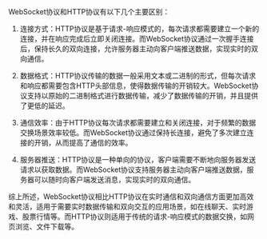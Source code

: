 WebSocket协议和HTTP协议有以下几个主要区别：

1. 连接方式：HTTP协议是基于请求-响应模式的，每次请求都需要建立一个新的连接，并在响应完成后立即关闭连接。而WebSocket协议通过一次握手连接后，保持长久的双向连接，允许服务器主动向客户端推送数据，实现实时的双向通信。

2. 数据格式：HTTP协议传输的数据一般采用文本或二进制的形式，但每次请求和响应都需要包含HTTP头部信息，使得数据传输的开销较大。WebSocket协议支持以原始的二进制格式进行数据传输，减少了数据传输的开销，并且提供了更低的延迟。

3. 通信效率：由于HTTP协议每次请求都需要建立和关闭连接，对于频繁的数据交换场景效率较低。而WebSocket协议通过保持长连接，避免了多次建立连接的开销，从而提高了通信的效率。

4. 服务器推送：HTTP协议是一种单向的协议，客户端需要不断地向服务器发送请求以获取数据。而WebSocket协议支持服务器主动向客户端推送数据，服务器可以随时向客户端发送消息，实现实时的双向通信。

综上所述，WebSocket协议相比HTTP协议在实时通信和双向通信方面更加高效和灵活，适用于需要实时数据传输和双向交互的应用场景，如在线聊天、实时游戏、股票行情等。而HTTP协议则适用于传统的请求-响应模式的数据交换，如网页浏览、文件下载等。